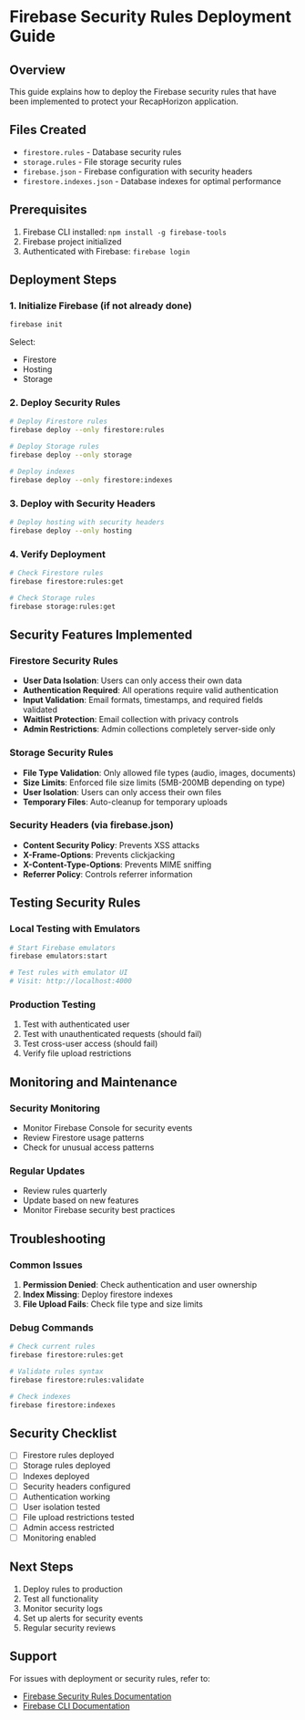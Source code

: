 # Firebase Security Rules Deployment Guide

## Overview
This guide explains how to deploy the Firebase security rules that have been implemented to protect your RecapHorizon application.

## Files Created
- `firestore.rules` - Database security rules
- `storage.rules` - File storage security rules
- `firebase.json` - Firebase configuration with security headers
- `firestore.indexes.json` - Database indexes for optimal performance

## Prerequisites
1. Firebase CLI installed: `npm install -g firebase-tools`
2. Firebase project initialized
3. Authenticated with Firebase: `firebase login`

## Deployment Steps

### 1. Initialize Firebase (if not already done)
```bash
firebase init
```
Select:
- Firestore
- Hosting
- Storage

### 2. Deploy Security Rules
```bash
# Deploy Firestore rules
firebase deploy --only firestore:rules

# Deploy Storage rules
firebase deploy --only storage

# Deploy indexes
firebase deploy --only firestore:indexes
```

### 3. Deploy with Security Headers
```bash
# Deploy hosting with security headers
firebase deploy --only hosting
```

### 4. Verify Deployment
```bash
# Check Firestore rules
firebase firestore:rules:get

# Check Storage rules
firebase storage:rules:get
```

## Security Features Implemented

### Firestore Security Rules
- **User Data Isolation**: Users can only access their own data
- **Authentication Required**: All operations require valid authentication
- **Input Validation**: Email formats, timestamps, and required fields validated
- **Waitlist Protection**: Email collection with privacy controls
- **Admin Restrictions**: Admin collections completely server-side only

### Storage Security Rules
- **File Type Validation**: Only allowed file types (audio, images, documents)
- **Size Limits**: Enforced file size limits (5MB-200MB depending on type)
- **User Isolation**: Users can only access their own files
- **Temporary Files**: Auto-cleanup for temporary uploads

### Security Headers (via firebase.json)
- **Content Security Policy**: Prevents XSS attacks
- **X-Frame-Options**: Prevents clickjacking
- **X-Content-Type-Options**: Prevents MIME sniffing
- **Referrer Policy**: Controls referrer information

## Testing Security Rules

### Local Testing with Emulators
```bash
# Start Firebase emulators
firebase emulators:start

# Test rules with emulator UI
# Visit: http://localhost:4000
```

### Production Testing
1. Test with authenticated user
2. Test with unauthenticated requests (should fail)
3. Test cross-user access (should fail)
4. Verify file upload restrictions

## Monitoring and Maintenance

### Security Monitoring
- Monitor Firebase Console for security events
- Review Firestore usage patterns
- Check for unusual access patterns

### Regular Updates
- Review rules quarterly
- Update based on new features
- Monitor Firebase security best practices

## Troubleshooting

### Common Issues
1. **Permission Denied**: Check authentication and user ownership
2. **Index Missing**: Deploy firestore indexes
3. **File Upload Fails**: Check file type and size limits

### Debug Commands
```bash
# Check current rules
firebase firestore:rules:get

# Validate rules syntax
firebase firestore:rules:validate

# Check indexes
firebase firestore:indexes
```

## Security Checklist
- [ ] Firestore rules deployed
- [ ] Storage rules deployed
- [ ] Indexes deployed
- [ ] Security headers configured
- [ ] Authentication working
- [ ] User isolation tested
- [ ] File upload restrictions tested
- [ ] Admin access restricted
- [ ] Monitoring enabled

## Next Steps
1. Deploy rules to production
2. Test all functionality
3. Monitor security logs
4. Set up alerts for security events
5. Regular security reviews

## Support
For issues with deployment or security rules, refer to:
- [Firebase Security Rules Documentation](https://firebase.google.com/docs/rules)
- [Firebase CLI Documentation](https://firebase.google.com/docs/cli)